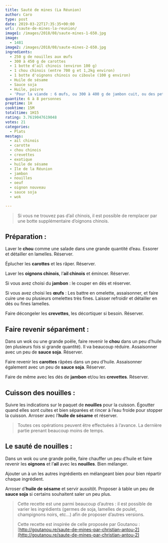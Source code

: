 ```yaml
---
title: Sauté de mines (La Réunion)
author: Caro
type: post
date: 2019-03-22T17:35:35+00:00
url: /saute-de-mines-la-reunion/
image1: /images/2018/08/saute-mines-1-650.jpg
image:
  - 1481
image2: /images/2018/08/saute-mines-2-650.jpg
ingredients:
  - 250 g de nouilles aux œufs
  - 300 à 450 g de carottes
  - 1 botte d'ail chinois (environ 100 g)
  - 1 chou chinois (entre 700 g et 1,2kg environ)
  - 1 botte d'oignons chinois ou ciboule (100 g environ)
  - Huile de sésame
  - Sauce soja
  - Huile, poivre
  - 'Pour la viande : 6 œufs, ou 300 à 400 g de jambon cuit, ou des petites crevettes'
quantite: 6 à 8 personnes
preptime: 1H
cooktime: 15M
totaltime: 1H15
rating: 3.7619047619048
votes: 21
categories:
  - Plats
mestags:
  - ail chinois
  - carotte
  - chou chinois
  - crevettes
  - exotique
  - huile de sésame
  - Ile de la Réunion
  - jambon
  - nouilles
  - oeuf
  - oignon nouveau
  - sauce soja
  - wok

---
```

> Si vous ne trouvez pas d&rsquo;ail chinois, il est possible de remplacer par une botte supplémentaire d&rsquo;oignons chinois.

## Préparation :

Laver le **chou** comme une salade dans une grande quantité d&rsquo;eau. Essorer et détailler en lamelles. Réserver.

Éplucher les **carottes** et les râper. Réserver.

Laver les **oignons chinois**, l&rsquo;**ail chinois** et émincer. Réserver.

Si vous avez choisi du **jambon** : le couper en dés et réserver.

Si vous avez choisi les **œufs** : Les battre en omelette, assaisonner, et faire cuire une ou plusieurs omelettes très fines. Laisser refroidir et détailler en dés ou fines lamelles.

Faire décongeler les **crevettes**, les décortiquer si besoin. Réserver.

## Faire revenir séparément :

Dans un wok ou une grande poêle, faire revenir le **chou** dans un peu d&rsquo;huile (en plusieurs fois si grande quantité). Il va beaucoup réduire. Assaisonner avec un peu de **sauce soja**. Réserver.

Faire revenir les **carottes** râpées dans un peu d&rsquo;huile. Assaisonner également avec un peu de **sauce soja**. Réserver.

Faire de même avec les dés de **jambon** et/ou les **crevettes**. Réserver.

## Cuisson des nouilles :

Suivre les indications sur le paquet de **nouilles** pour la cuisson. Égoutter quand elles sont cuites et bien séparées et rincer à l&rsquo;eau froide pour stopper la cuisson. Arroser avec l&rsquo;**huile de sésame** et réserver.

> Toutes ces opérations peuvent être effectuées à l&rsquo;avance. La dernière partie prenant beaucoup moins de temps.

## Le sauté de nouilles :

Dans un wok ou une grande poêle, faire chauffer un peu d&rsquo;huile et faire revenir les **oignons** et l&rsquo;**ail** avec les **nouilles**. Bien mélanger.

Ajouter un à un les autres ingrédients en mélangeant bien pour bien répartir chaque ingrédient.

Arroser d&rsquo;**huile de sésame** et servir aussitôt. Proposer à table un peu de **sauce soja** si certains souhaitent saler un peu plus.

> Cette recette est une parmi beaucoup d&rsquo;autres : il est possible de varier les ingrédients (germes de soja, lamelles de poulet, champignons noirs, etc&#8230;) afin de proposer d&rsquo;autres versions.
>
> Cette recette est inspirée de celle proposée par Goutanou : [http://goutanou.re/saute-de-mines-par-christian-antou-2](http://goutanou.re/saute-de-mines-par-christian-antou-2)
